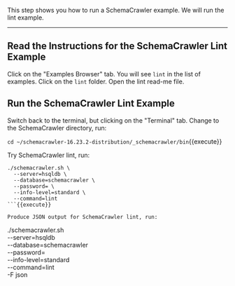 This step shows you how to run a SchemaCrawler example. We will run the lint example.

-----

## Read the Instructions for the SchemaCrawler Lint Example

Click on the "Examples Browser" tab. You will see `lint` in the list of examples. Click on the `lint` folder. Open the lint read-me file.


## Run the SchemaCrawler Lint Example

Switch back to the terminal, but clicking on the "Terminal" tab. Change to the SchemaCrawler directory, run:

`cd ~/schemacrawler-16.23.2-distribution/_schemacrawler/bin`{{execute}}

Try SchemaCrawler lint, run:

```
./schemacrawler.sh \
  --server=hsqldb \
  --database=schemacrawler \
  --password= \
  --info-level=standard \
  --command=lint
```{{execute}}

Produce JSON output for SchemaCrawler lint, run:

```
./schemacrawler.sh \
  --server=hsqldb \
  --database=schemacrawler \
  --password= \
  --info-level=standard \
  --command=lint \
  -F json
```{{execute}}

